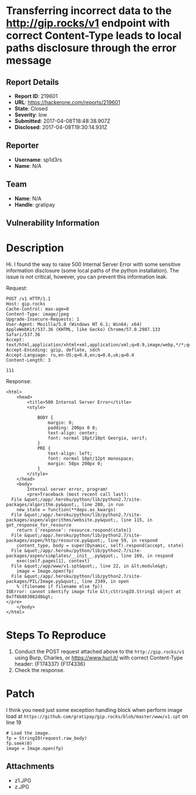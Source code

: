 # Transferring incorrect data to the http://gip.rocks/v1 endpoint with correct Content-Type leads to local paths disclosure through the error message

## Report Details
- **Report ID**: 219601
- **URL**: https://hackerone.com/reports/219601
- **State**: Closed
- **Severity**: low
- **Submitted**: 2017-04-08T18:48:38.907Z
- **Disclosed**: 2017-04-08T19:30:14.931Z

## Reporter
- **Username**: sp1d3rs
- **Name**: N/A

## Team
- **Name**: N/A
- **Handle**: gratipay

## Vulnerability Information
# Description
Hi. I found the way to raise 500 Internal Server Error with some sensitive information disclosure (some local paths of the python installation). The issue is not critical, however, you can prevent this information leak.

Request:
```
POST /v1 HTTP/1.1
Host: gip.rocks
Cache-Control: max-age=0
Content-Type: image/jpeg
Upgrade-Insecure-Requests: 1
User-Agent: Mozilla/5.0 (Windows NT 6.1; Win64; x64) AppleWebKit/537.36 (KHTML, like Gecko) Chrome/57.0.2987.133 Safari/537.36
Accept: text/html,application/xhtml+xml,application/xml;q=0.9,image/webp,*/*;q=0.8
Accept-Encoding: gzip, deflate, sdch
Accept-Language: ru,en-US;q=0.8,en;q=0.6,uk;q=0.4
Content-Length: 3

111
```
Response:
```
<html>
    <head>
        <title>500 Internal Server Error</title>
        <style>
            
            BODY {
                margin: 0;
                padding: 200px 0 0;
                text-align: center;
                font: normal 18pt/18pt Georgia, serif;
            }
            PRE {
                text-align: left;
                font: normal 10pt/12pt monospace;
                margin: 50px 200px 0;
            }
        </style>
    </head>
    <body>
        Internal server error, program!
        <pre>Traceback (most recent call last):
  File &quot;/app/.heroku/python/lib/python2.7/site-packages/algorithm.py&quot;, line 288, in run
    new_state = function(**deps.as_kwargs)
  File &quot;/app/.heroku/python/lib/python2.7/site-packages/aspen/algorithms/website.py&quot;, line 115, in get_response_for_resource
    return {'response': resource.respond(state)}
  File &quot;/app/.heroku/python/lib/python2.7/site-packages/aspen/http/resource.py&quot;, line 59, in respond
    content_type, body = super(Dynamic, self).respond(accept, state)
  File &quot;/app/.heroku/python/lib/python2.7/site-packages/aspen/simplates/__init__.py&quot;, line 169, in respond
    exec(self.pages[1], context)
  File &quot;/app/www/v1.spt&quot;, line 22, in &lt;module&gt;
    image = Image.open(fp)
  File &quot;/app/.heroku/python/lib/python2.7/site-packages/PIL/Image.py&quot;, line 2349, in open
    % (filename if filename else fp))
IOError: cannot identify image file &lt;cStringIO.StringI object at 0x7f6b803082d8&gt;
</pre>
    </body>
</html>
```

# Steps To Reproduce

1. Conduct the POST request attached above to the `http://gip.rocks/v1` using Burp, Charles, or 
https://www.hurl.it/ with correct Content-Type header:
{F174337}
{F174336}
2. Check the response.

# Patch
I think you need just some exception handling block when perform image load at `https://github.com/gratipay/gip.rocks/blob/master/www/v1.spt` on line 19
```
# Load the image.
fp = StringIO(request.raw_body)
fp.seek(0)
image = Image.open(fp)
```



## Attachments
- z1.JPG
- z.JPG
